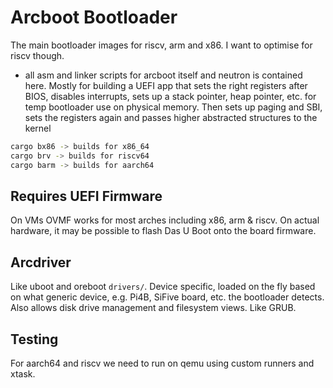 # Arcboot Bootloader

The main bootloader images for riscv, arm and x86. I want to optimise for riscv though.

- all asm and linker scripts for arcboot itself and neutron is contained here. Mostly for building a UEFI app that sets the right registers after BIOS, disables interrupts, sets up a stack pointer, heap pointer, etc. for temp bootloader use on physical memory. Then sets up paging and SBI, sets the registers again and passes higher abstracted structures to the kernel

```bash
cargo bx86 -> builds for x86_64
cargo brv -> builds for riscv64
cargo barm -> builds for aarch64
```

## Requires UEFI Firmware

On VMs OVMF works for most arches including x86, arm & riscv.
On actual hardware, it may be possible to flash Das U Boot onto the board firmware.

## Arcdriver

Like uboot and oreboot `drivers/`. Device specific, loaded on the fly based on what generic device, e.g. Pi4B, SiFive board, etc. the bootloader detects. Also allows disk drive management and filesystem views. Like GRUB.

## Testing

For aarch64 and riscv we need to run on qemu using custom runners and xtask.
